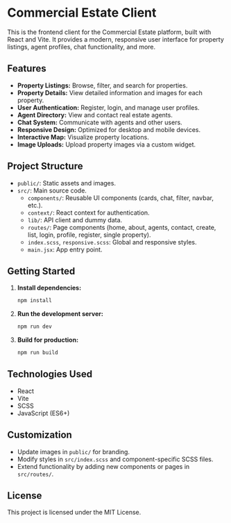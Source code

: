 # Commercial Estate Client

This is the frontend client for the Commercial Estate platform, built with React and Vite. It provides a modern, responsive user interface for property listings, agent profiles, chat functionality, and more.

## Features

- **Property Listings:** Browse, filter, and search for properties.
- **Property Details:** View detailed information and images for each property.
- **User Authentication:** Register, login, and manage user profiles.
- **Agent Directory:** View and contact real estate agents.
- **Chat System:** Communicate with agents and other users.
- **Responsive Design:** Optimized for desktop and mobile devices.
- **Interactive Map:** Visualize property locations.
- **Image Uploads:** Upload property images via a custom widget.

## Project Structure

- `public/`: Static assets and images.
- `src/`: Main source code.
  - `components/`: Reusable UI components (cards, chat, filter, navbar, etc.).
  - `context/`: React context for authentication.
  - `lib/`: API client and dummy data.
  - `routes/`: Page components (home, about, agents, contact, create, list, login, profile, register, single property).
  - `index.scss`, `responsive.scss`: Global and responsive styles.
  - `main.jsx`: App entry point.

## Getting Started

1. **Install dependencies:**

   ```bash
   npm install
   ```

2. **Run the development server:**

   ```bash
   npm run dev
   ```

3. **Build for production:**
   ```bash
   npm run build
   ```

## Technologies Used

- React
- Vite
- SCSS
- JavaScript (ES6+)

## Customization

- Update images in `public/` for branding.
- Modify styles in `src/index.scss` and component-specific SCSS files.
- Extend functionality by adding new components or pages in `src/routes/`.

## License

This project is licensed under the MIT License.
